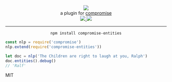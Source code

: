 <div align="center">
  <img src="https://cloud.githubusercontent.com/assets/399657/23590290/ede73772-01aa-11e7-8915-181ef21027bc.png" />

  <div>a plugin for <a href="https://github.com/spencermountain/compromise/">compromise</a></div>
  
  <!-- npm version -->
  <a href="https://npmjs.org/package/compromise-entities">
    <img src="https://img.shields.io/npm/v/compromise-entities.svg?style=flat-square" />
  </a>
  
  <!-- file size -->
  <a href="https://unpkg.com/spacetime/builds/compromise-entities.min.js">
    <img src="https://badge-size.herokuapp.com/spencermountain/compromise-entities/master/builds/compromise-entities.min.js" />
  </a>
   <hr/>
</div>

<div align="center">
  <code>npm install compromise-entities</code>
</div>

```js
const nlp = require('compromise')
nlp.extend(require('compromise-entities'))

let doc = nlp('The Children are right to laugh at you, Ralph')
doc.entities().debug()
// 'Ralf'
```


MIT